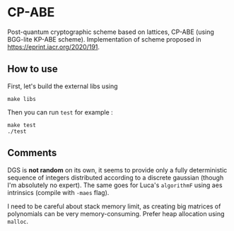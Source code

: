 # CP-ABE

Post-quantum cryptographic scheme based on lattices, CP-ABE (using BGG-lite KP-ABE scheme).
Implementation of scheme proposed in https://eprint.iacr.org/2020/191.

## How to use
First, let's build the external libs using
```
make libs
```
Then you can run `test` for example :
```
make test
./test
```

## Comments
DGS is **not random** on its own, it seems to provide only a fully deterministic sequence of integers distributed according to a discrete gaussian (though I'm absolutely no expert). The same goes for Luca's `algorithmF` using aes intrinsics (compile with `-maes` flag).

I need to be careful about stack memory limit, as creating big matrices of polynomials can be very memory-consuming. Prefer heap allocation using `malloc`.